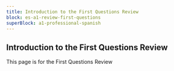 ```yaml
---
title: Introduction to the First Questions Review
block: es-a1-review-first-questions
superBlock: a1-professional-spanish
---
```


## Introduction to the First Questions Review

This page is for the First Questions Review
